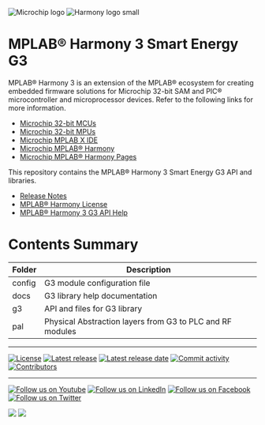 ﻿![Microchip logo](https://raw.githubusercontent.com/wiki/Microchip-MPLAB-Harmony/Microchip-MPLAB-Harmony.github.io/images/microchip_logo.png)
![Harmony logo small](https://raw.githubusercontent.com/wiki/Microchip-MPLAB-Harmony/Microchip-MPLAB-Harmony.github.io/images/microchip_mplab_harmony_logo_small.png)

# MPLAB® Harmony 3 Smart Energy G3

MPLAB® Harmony 3 is an extension of the MPLAB® ecosystem for creating embedded firmware solutions for Microchip 32-bit SAM and PIC® microcontroller and microprocessor devices.  Refer to the following links for more information.

- [Microchip 32-bit MCUs](https://www.microchip.com/design-centers/32-bit)
- [Microchip 32-bit MPUs](https://www.microchip.com/design-centers/32-bit-mpus)
- [Microchip MPLAB X IDE](https://www.microchip.com/mplab/mplab-x-ide)
- [Microchip MPLAB® Harmony](https://www.microchip.com/mplab/mplab-harmony)
- [Microchip MPLAB® Harmony Pages](https://microchip-mplab-harmony.github.io/)

This repository contains the MPLAB® Harmony 3 Smart Energy G3 API and libraries.

- [Release Notes](./release_notes.md)
- [MPLAB® Harmony License](Microchip_SLA001.md)
- [MPLAB® Harmony 3 G3 API Help](https://microchip-mplab-harmony.github.io/smartenergy_g3/)

# Contents Summary

| Folder     | Description                                               |
| ---        | ---                                                       |
| config     | G3 module configuration file                              |
| docs       | G3 library help documentation                             |
| g3         | API and files for G3 library                              |
| pal        | Physical Abstraction layers from G3 to PLC and RF modules |

____

[![License](https://img.shields.io/badge/license-Harmony%20license-orange.svg)](https://github.com/Microchip-MPLAB-Harmony/smartenergy_g3/blob/master/Microchip_SLA001.md)
[![Latest release](https://img.shields.io/github/release/Microchip-MPLAB-Harmony/smartenergy_g3.svg)](https://github.com/Microchip-MPLAB-Harmony/smartenergy_g3/releases/latest)
[![Latest release date](https://img.shields.io/github/release-date/Microchip-MPLAB-Harmony/smartenergy_g3.svg)](https://github.com/Microchip-MPLAB-Harmony/smartenergy_g3/releases/latest)
[![Commit activity](https://img.shields.io/github/commit-activity/y/Microchip-MPLAB-Harmony/smartenergy_g3.svg)](https://github.com/Microchip-MPLAB-Harmony/smartenergy_g3/graphs/commit-activity)
[![Contributors](https://img.shields.io/github/contributors-anon/Microchip-MPLAB-Harmony/smartenergy_g3.svg)]()

____

[![Follow us on Youtube](https://img.shields.io/badge/Youtube-Follow%20us%20on%20Youtube-red.svg)](https://www.youtube.com/user/MicrochipTechnology)
[![Follow us on LinkedIn](https://img.shields.io/badge/LinkedIn-Follow%20us%20on%20LinkedIn-blue.svg)](https://www.linkedin.com/company/microchip-technology)
[![Follow us on Facebook](https://img.shields.io/badge/Facebook-Follow%20us%20on%20Facebook-blue.svg)](https://www.facebook.com/microchiptechnology/)
[![Follow us on Twitter](https://img.shields.io/twitter/follow/MicrochipTech.svg?style=social)](https://twitter.com/MicrochipTech)

[![](https://img.shields.io/github/stars/Microchip-MPLAB-Harmony/smartenergy_g3.svg?style=social)]()
[![](https://img.shields.io/github/watchers/Microchip-MPLAB-Harmony/smartenergy_g3.svg?style=social)]()

